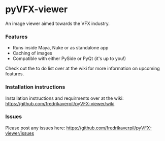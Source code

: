 pyVFX-viewer
============

An image viewer aimed towards the VFX industry.


### Features

* Runs inside Maya, Nuke or as standalone app
* Caching of images
* Compatible with either PySide or PyQt (it's up to you!)

Check out the to do list over at the wiki for more information on upcoming features.


### Installation instructions

Installation instructions and requirments over at the wiki: https://github.com/fredrikaverpil/pyVFX-viewer/wiki


### Issues

Please post any issues here: https://github.com/fredrikaverpil/pyVFX-viewer/issues
